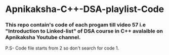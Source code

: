 # Apnikaksha-C++-DSA-playlist-Code
### This repo contain's code of each progam till video 57 i.e "Introduction to Linked-list" of DSA course in C++ avalaible on Apnikaksha Youtube channel.
P.S- Code file starts from 2 so don't search for code 1.
